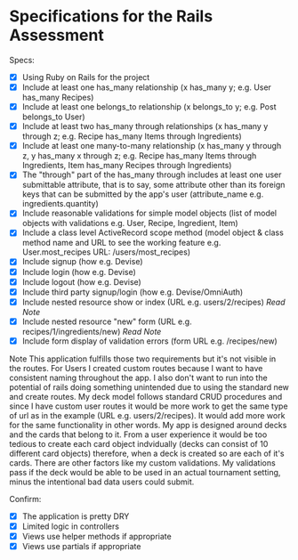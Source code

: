 # Specifications for the Rails Assessment

Specs:
- [x] Using Ruby on Rails for the project
- [x] Include at least one has_many relationship (x has_many y; e.g. User has_many Recipes) 
- [x] Include at least one belongs_to relationship (x belongs_to y; e.g. Post belongs_to User)
- [x] Include at least two has_many through relationships (x has_many y through z; e.g. Recipe has_many Items through Ingredients)
- [x] Include at least one many-to-many relationship (x has_many y through z, y has_many x through z; e.g. Recipe has_many Items through Ingredients, Item has_many Recipes through Ingredients)
- [x] The "through" part of the has_many through includes at least one user submittable attribute, that is to say, some attribute other than its foreign keys that can be submitted by the app's user (attribute_name e.g. ingredients.quantity)
- [x] Include reasonable validations for simple model objects (list of model objects with validations e.g. User, Recipe, Ingredient, Item)
- [x] Include a class level ActiveRecord scope method (model object & class method name and URL to see the working feature e.g. User.most_recipes URL: /users/most_recipes)
- [x] Include signup (how e.g. Devise)
- [x] Include login (how e.g. Devise)
- [x] Include logout (how e.g. Devise)
- [x] Include third party signup/login (how e.g. Devise/OmniAuth)
- [x] Include nested resource show or index (URL e.g. users/2/recipes)
    *Read Note*
- [x] Include nested resource "new" form (URL e.g. recipes/1/ingredients/new)
    *Read Note*
- [x] Include form display of validation errors (form URL e.g. /recipes/new)

Note
    This application fulfills those two requirements but it's not visible in the routes. For Users I created custom routes because I want to have consistent naming throughout the app. I also don't want to run into the potential of rails doing something unintended due to using the standard new and create routes. 
    My deck model follows standard CRUD procedures and since I have custom user routes it would be more work to get the same type of url as in the example (URL e.g. users/2/recipes). It would add more work for the same functionality in other words. 
    My app is designed around decks and the cards that belong to it. From a user experience it would be too tedious to create each card object indvidually (decks can consist of 10 different card objects) therefore, when a deck is created so are each of it's cards. There are other factors like my custom validations. My validations pass if the deck would be able to be used in an actual tournament setting, minus the intentional bad data users could submit.

Confirm:
- [x] The application is pretty DRY
- [x] Limited logic in controllers
- [x] Views use helper methods if appropriate
- [x] Views use partials if appropriate